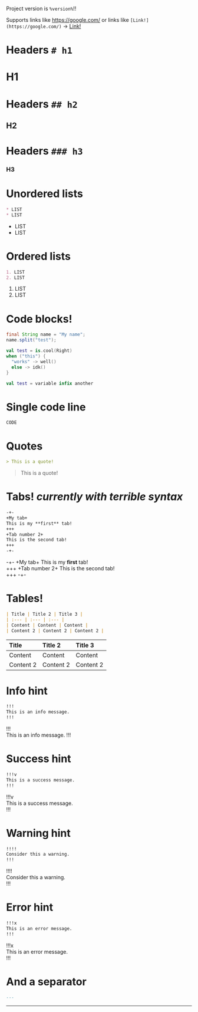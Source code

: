 Project version is `%version%`!!

Supports links like https://google.com/ or links like `[Link!](https://google.com/)` -> [Link!](https://google.com/)

# Headers `# h1`

# H1

# Headers `## h2`

## H2

# Headers `### h3`

### H3

# Unordered lists
```md
* LIST  
* LIST
```

* LIST
* LIST

# Ordered lists
```md
1. LIST  
2. LIST
```

1. LIST
2. LIST

# Code blocks!

```java
final String name = "My name";
name.split("test");
```

```kt
val test = is.cool(Right)
when ("this") {
  "works" -> well()
  else -> idk()
}

val test = variable infix another
```

# Single code line

`CODE`

# Quotes

```md
> This is a quote!
```

> This is a quote!

# Tabs! *currently with terrible syntax*

```md
-+-
+My tab+
This is my **first** tab!  
+++
+Tab number 2+
This is the second tab!  
+++
-+-
```

-+-
+My tab+
This is my **first** tab!  
+++
+Tab number 2+
This is the second tab!  
+++
-+-

# Tables!

```md
| Title | Title 2 | Title 3 |
| :--- | :--- | :--- |
| Content | Content | Content |
| Content 2 | Content 2 | Content 2 |
```

| Title | Title 2 | Title 3 |
| :--- | :--- | :--- |
| Content | Content | Content |
| Content 2 | Content 2 | Content 2 |

# Info hint

```md
!!!  
This is an info message.
!!!  
```

!!!  
This is an info message.
!!!

# Success hint

```md
!!!v  
This is a success message.  
!!!
```

!!!v  
This is a success message.  
!!!

# Warning hint

```md
!!!!  
Consider this a warning.  
!!!
```

!!!!  
Consider this a warning.  
!!!

# Error hint

```md
!!!x  
This is an error message.  
!!!
```

!!!x  
This is an error message.  
!!!

# And a separator

```md
---
```

---
